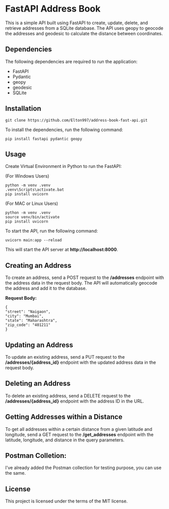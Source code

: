 # FastAPI Address Book
This is a simple API built using FastAPI to create, update, delete, and retrieve addresses from a SQLite database. The API uses geopy to geocode the addresses and geodesic to calculate the distance between coordinates.

## Dependencies
The following dependencies are required to run the application:

- FastAPI
- Pydantic
- geopy
- geodesic
- SQLite

## Installation
```
git clone https://github.com/Elton997/address-book-fast-api.git
```

To install the dependencies, run the following command:
```
pip install fastapi pydantic geopy
```

## Usage
Create Virtual Environment in Python to run the FastAPI:

(For Windows Users)
```
python -m venv .venv
.venv\Scripts\activate.bat 
pip install uvicorn
```

(For MAC or Linux Users)
```
python -m venv .venv
source venv/bin/activate
pip install uvicorn
```

To start the API, run the following command:
```
uvicorn main:app --reload
```

This will start the API server at **http://localhost:8000**.

## Creating an Address
To create an address, send a POST request to the **/addresses** endpoint with the address data in the request body. The API will automatically geocode the address and add it to the database.

**Request Body:**
```
{
"street": "Naigaon",
"city": "Mumbai",
"state": "Maharashtra",
"zip_code": "401211"
}
```

## Updating an Address
To update an existing address, send a PUT request to the **/addresses/{address_id}** endpoint with the updated address data in the request body.

## Deleting an Address
To delete an existing address, send a DELETE request to the **/addresses/{address_id}** endpoint with the address ID in the URL.

## Getting Addresses within a Distance
To get all addresses within a certain distance from a given latitude and longitude, send a GET request to the **/get_addresses** endpoint with the latitude, longitude, and distance in the query parameters.

## Postman Colletion:
I've already added the Postman collection for testing purpose, you can use the same.

## License
This project is licensed under the terms of the MIT license.
